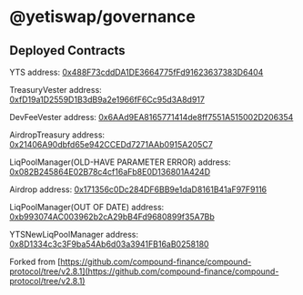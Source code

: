 # @yetiswap/governance

## Deployed Contracts
YTS address: [0x488F73cddDA1DE3664775fFd91623637383D6404](https://cchain.explorer.avax.network/address/0x488F73cddDA1DE3664775fFd91623637383D6404)

TreasuryVester address: [0xfD19a1D2559D1B3dB9a2e1966fF6Cc95d3A8d917](https://cchain.explorer.avax.network/address/0xfD19a1D2559D1B3dB9a2e1966fF6Cc95d3A8d917)

DevFeeVester address: [0x6AAd9EA8165771414de8ff7551A515002D206354](https://cchain.explorer.avax.network/address/0x6AAd9EA8165771414de8ff7551A515002D206354)

AirdropTreasury address: [0x21406A90dbfd65e942CCEDd7271AAb0915A205C7](https://cchain.explorer.avax.network/address/0x21406A90dbfd65e942CCEDd7271AAb0915A205C7)

LiqPoolManager(OLD-HAVE PARAMETER ERROR) address: [0x082B245864E02B78c4cf16aFb8E0D136801A424D](https://cchain.explorer.avax.network/address/0x082B245864E02B78c4cf16aFb8E0D136801A424D)

Airdrop address: [0x171356c0Dc284DF6BB9e1daD8161B41aF97F9116](https://cchain.explorer.avax.network/address/0x171356c0Dc284DF6BB9e1daD8161B41aF97F9116)

LiqPoolManager(OUT OF DATE) address: [0xb993074AC003962b2cA29bB4Fd9680899f35A7Bb](https://cchain.explorer.avax.network/address/0xb993074AC003962b2cA29bB4Fd9680899f35A7Bb)

YTSNewLiqPoolManager address: [0x8D1334c3c3F9ba54Ab6d03a3941FB16aB0258180](https://cchain.explorer.avax.network/address/0x8D1334c3c3F9ba54Ab6d03a3941FB16aB0258180)



Forked from 
[https://github.com/compound-finance/compound-protocol/tree/v2.8.1](https://github.com/compound-finance/compound-protocol/tree/v2.8.1)
